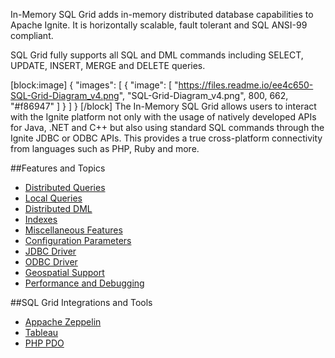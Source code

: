 In-Memory SQL Grid adds in-memory distributed database capabilities to Apache Ignite. It is horizontally scalable, fault tolerant and SQL ANSI-99 compliant. 

SQL Grid fully supports all SQL and DML commands including SELECT, UPDATE, INSERT, MERGE and DELETE queries. 

[block:image]
{
  "images": [
    {
      "image": [
        "https://files.readme.io/ee4c650-SQL-Grid-Diagram_v4.png",
        "SQL-Grid-Diagram_v4.png",
        800,
        662,
        "#f86947"
      ]
    }
  ]
}
[/block]
The In-Memory SQL Grid allows users to interact with the Ignite platform not only with the usage of natively developed APIs for Java, .NET and C++ but also using standard SQL commands through the Ignite JDBC or ODBC APIs. This provides a true cross-platform connectivity from languages such as PHP, Ruby and more.

##Features and Topics
* [Distributed Queries](doc:sql-queries) 
* [Local Queries](doc:local-queries) 
* [Distributed DML](doc:dml) 
* [Indexes](doc:indexes) 
* [Miscellaneous Features](doc:miscellaneous-features) 
* [Configuration Parameters](doc:configuration-parameters) 
* [JDBC Driver](doc:jdbc-driver) 
* [ODBC Driver](doc:odbc-driver) 
* [Geospatial Support](doc:geospatial-queries) 
* [Performance and Debugging](doc:sql-performance-and-debugging)

##SQL Grid Integrations and Tools
* [Appache Zeppelin](https://apacheignite-mix.readme.io/docs/apache-zeppelin)
* [Tableau](https://apacheignite-mix.readme.io/docs/tableau)
* [PHP PDO](https://apacheignite-mix.readme.io/docs/php-pdo)